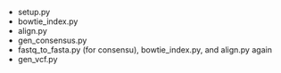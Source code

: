 * setup.py
* bowtie_index.py
* align.py
* gen_consensus.py
* fastq_to_fasta.py (for consensu), bowtie_index.py, and align.py again
* gen_vcf.py
